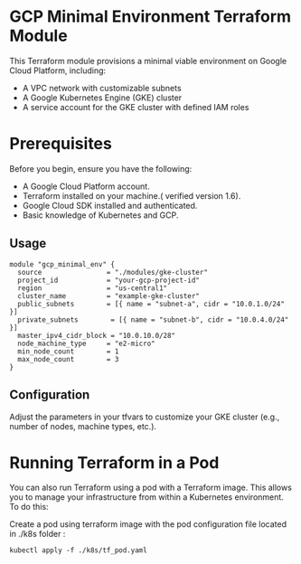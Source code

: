 # GCP Minimal Environment Terraform Module

This Terraform module provisions a minimal viable environment on Google Cloud Platform, including:
- A VPC network with customizable subnets
- A Google Kubernetes Engine (GKE) cluster
- A service account for the GKE cluster with defined IAM roles


# Prerequisites
Before you begin, ensure you have the following:

- A Google Cloud Platform account.
- Terraform installed on your machine.( verified version 1.6).
- Google Cloud SDK installed and authenticated.
- Basic knowledge of Kubernetes and GCP.

## Usage

```hcl
module "gcp_minimal_env" {
  source                = "./modules/gke-cluster"
  project_id            = "your-gcp-project-id"
  region                = "us-central1"
  cluster_name          = "example-gke-cluster"
  public_subnets        = [{ name = "subnet-a", cidr = "10.0.1.0/24" }]
  private_subnets        = [{ name = "subnet-b", cidr = "10.0.4.0/24" }]
  master_ipv4_cidr_block = "10.0.10.0/28"
  node_machine_type     = "e2-micro"
  min_node_count        = 1
  max_node_count        = 3
}
```

## Configuration
Adjust the parameters in your tfvars to customize your GKE cluster (e.g., number of nodes, machine types, etc.).


# Running Terraform in a Pod
You can also run Terraform using a pod with a Terraform image. This allows you to manage your infrastructure from within a Kubernetes environment. To do this:

Create a pod using terraform image with the pod configuration file located in ./k8s folder :

``` 
kubectl apply -f ./k8s/tf_pod.yaml
```